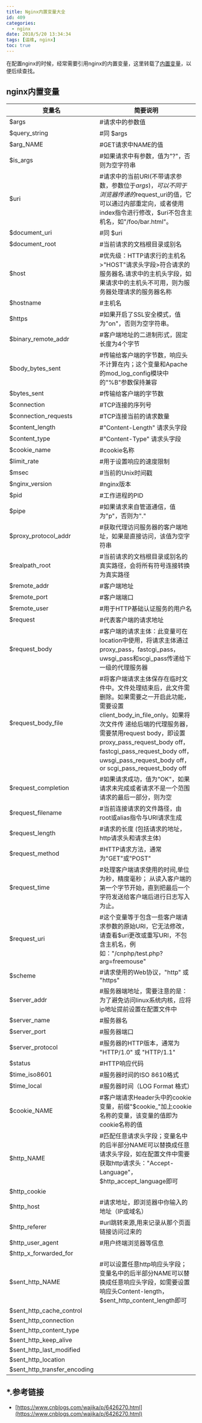 ```yaml
---
title: Nginx内置变量大全
id: 409
categories:
  - nginx
date: 2018/5/20 13:34:34     
tags: [运维, nginx]
toc: true
---
```


在配置nginx的时候，经常需要引用nginx的内置变量，这里转载了[内置变量](https://www.cnblogs.com/wajika/p/6426270.html)，以便后续查找。

<!--more-->

## nginx内置变量
变量名 | 简要说明
---|---
$args|#请求中的参数值
$query_string|#同 $args
$arg_NAME|#GET请求中NAME的值
$is_args|#如果请求中有参数，值为"?"，否则为空字符串
$uri|#请求中的当前URI(不带请求参数，参数位于$args)，可以不同于浏览器传递的$request_uri的值，它可以通过内部重定向，或者使用index指令进行修改，$uri不包含主机名，如"/foo/bar.html"。
$document_uri|#同 $uri
$document_root|#当前请求的文档根目录或别名
$host|#优先级：HTTP请求行的主机名>"HOST"请求头字段>符合请求的服务器名.请求中的主机头字段，如果请求中的主机头不可用，则为服务器处理请求的服务器名称
$hostname|#主机名
$https|#如果开启了SSL安全模式，值为"on"，否则为空字符串。
$binary_remote_addr|#客户端地址的二进制形式，固定长度为4个字节
$body_bytes_sent|#传输给客户端的字节数，响应头不计算在内；这个变量和Apache的mod_log_config模块中的"%B"参数保持兼容
$bytes_sent|#传输给客户端的字节数
$connection|#TCP连接的序列号
$connection_requests|#TCP连接当前的请求数量
$content_length|#"Content-Length" 请求头字段
$content_type|#"Content-Type" 请求头字段
$cookie_name|#cookie名称
$limit_rate|#用于设置响应的速度限制
$msec|#当前的Unix时间戳
$nginx_version|#nginx版本
$pid|#工作进程的PID
$pipe|#如果请求来自管道通信，值为"p"，否则为"."
$proxy_protocol_addr|#获取代理访问服务器的客户端地址，如果是直接访问，该值为空字符串
$realpath_root|#当前请求的文档根目录或别名的真实路径，会将所有符号连接转换为真实路径
$remote_addr|#客户端地址
$remote_port|#客户端端口
$remote_user|#用于HTTP基础认证服务的用户名
$request|#代表客户端的请求地址
$request_body|#客户端的请求主体：此变量可在location中使用，将请求主体通过proxy_pass，fastcgi_pass，uwsgi_pass和scgi_pass传递给下一级的代理服务器
$request_body_file|#将客户端请求主体保存在临时文件中。文件处理结束后，此文件需删除。如果需要之一开启此功能，需要设置client_body_in_file_only。如果将次文件传 递给后端的代理服务器，需要禁用request body，即设置proxy_pass_request_body off，fastcgi_pass_request_body off，uwsgi_pass_request_body off，or scgi_pass_request_body off
$request_completion|#如果请求成功，值为"OK"，如果请求未完成或者请求不是一个范围请求的最后一部分，则为空
$request_filename|#当前连接请求的文件路径，由root或alias指令与URI请求生成
$request_length|#请求的长度 (包括请求的地址，http请求头和请求主体)
$request_method|#HTTP请求方法，通常为"GET"或"POST"
$request_time|#处理客户端请求使用的时间,单位为秒，精度毫秒； 从读入客户端的第一个字节开始，直到把最后一个字符发送给客户端后进行日志写入为止。
$request_uri|#这个变量等于包含一些客户端请求参数的原始URI，它无法修改，请查看$uri更改或重写URI，不包含主机名，例如："/cnphp/test.php?arg=freemouse"
$scheme|#请求使用的Web协议，"http" 或 "https"
$server_addr|#服务器端地址，需要注意的是：为了避免访问linux系统内核，应将ip地址提前设置在配置文件中
$server_name|#服务器名
$server_port|#服务器端口
$server_protocol|#服务器的HTTP版本，通常为 "HTTP/1.0" 或 "HTTP/1.1"
$status|#HTTP响应代码
$time_iso8601|#服务器时间的ISO 8610格式
$time_local|#服务器时间（LOG Format 格式）
$cookie_NAME|#客户端请求Header头中的cookie变量，前缀"$cookie_"加上cookie名称的变量，该变量的值即为cookie名称的值
$http_NAME|#匹配任意请求头字段；变量名中的后半部分NAME可以替换成任意请求头字段，如在配置文件中需要获取http请求头："Accept-Language"，$http_accept_language即可
$http_cookie| 
$http_host|#请求地址，即浏览器中你输入的地址（IP或域名）
$http_referer|#url跳转来源,用来记录从那个页面链接访问过来的
$http_user_agent|#用户终端浏览器等信息
$http_x_forwarded_for|
$sent_http_NAME|#可以设置任意http响应头字段；变量名中的后半部分NAME可以替换成任意响应头字段，如需要设置响应头Content-length，$sent_http_content_length即可
$sent_http_cache_control| 
$sent_http_connection| 
$sent_http_content_type| 
$sent_http_keep_alive| 
$sent_http_last_modified| 
$sent_http_location| 
$sent_http_transfer_encoding| 


## *.参考链接 
+ [https://www.cnblogs.com/wajika/p/6426270.html](https://www.cnblogs.com/wajika/p/6426270.html)